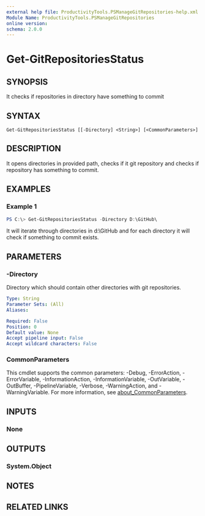 ```yaml
---
external help file: ProductivityTools.PSManageGitRepositories-help.xml
Module Name: ProductivityTools.PSManageGitRepositories
online version:
schema: 2.0.0
---
```


# Get-GitRepositoriesStatus

## SYNOPSIS
It checks if repositories in directory have something to commit

## SYNTAX

```
Get-GitRepositoriesStatus [[-Directory] <String>] [<CommonParameters>]
```

## DESCRIPTION
It opens directories in provided path, checks if it git repository and checks if repository has something to commit.

## EXAMPLES

### Example 1
```powershell
PS C:\> Get-GitRepositoriesStatus -Directory D:\GitHub\
```

It will iterate through directories in d:\GitHub and for each directory it will check if something to commit exists.

## PARAMETERS

### -Directory
Directory which should contain other directories with git repositories.

```yaml
Type: String
Parameter Sets: (All)
Aliases:

Required: False
Position: 0
Default value: None
Accept pipeline input: False
Accept wildcard characters: False
```

### CommonParameters
This cmdlet supports the common parameters: -Debug, -ErrorAction, -ErrorVariable, -InformationAction, -InformationVariable, -OutVariable, -OutBuffer, -PipelineVariable, -Verbose, -WarningAction, and -WarningVariable. For more information, see [about_CommonParameters](http://go.microsoft.com/fwlink/?LinkID=113216).

## INPUTS

### None

## OUTPUTS

### System.Object
## NOTES

## RELATED LINKS
